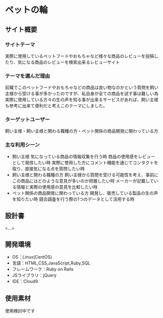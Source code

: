 # ペットの輪

## サイト概要
### サイトテーマ
実際に使用しているペットフードやおもちゃなど様々な商品のレビューを投稿したり、気になる商品のレビューを検索出来るレビューサイト

### テーマを選んだ理由
前職でこのペットフードやおもちゃなどの商品は良い物なのかという質問を飼い主様から受ける事が多かったのですが、私自身が全ての商品を試す事は難しい為実際に使用している方々の生の声を知る事が出来るサービスがあれば、飼い主様も参考に出来て便利だと考えこのテーマにしました。

### ターゲットユーザー
飼い主様・飼い主様と関わる職種の方・ペット関係の商品開発に関わっている方

### 主な利用シーン
- 飼い主様
  気になっている商品の情報収集を行う時
  商品の使用感をレビューとして発信したい時
  実際に使用した方にコメント機能を通じてコンタクトを取り、直接気になる点を質問したい時
- 飼い主様と関わる職種の方
  飼い主様から質問を受ける可能性を考え、事前にこの商品にはどのような意見が多いのか把握したい時
  メーカーが記載している情報と実際の使用感の意見を比較したい時
- ペット関係の商品開発に関わっている方
  開発し、販売している製品の生の声を知りたい時
  競合調査を行う際の1つのデータとして活用する時

## 設計書
<...>

## 開発環境
- OS：Linux(CentOS)
- 言語：HTML,CSS,JavaScript,Ruby,SQL
- フレームワーク：Ruby on Rails
- JSライブラリ：jQuery
- IDE：Cloud9

## 使用素材
使用検討中です